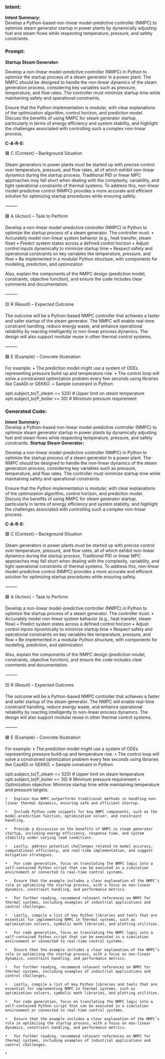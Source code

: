 ### Intent:
**Intent Summary:**  
Develop a Python-based non-linear model-predictive controller (NMPC) to optimize steam generator startup in power plants by dynamically adjusting fuel and steam flows while respecting temperature, pressure, and safety constraints.

### Prompt:
**Startup Steam Generator:**

Develop a non-linear model-predictive controller (NMPC) in Python to optimize the startup process of a steam generator in a power plant. The NMPC should be designed to handle the non-linear dynamics of the steam generation process, considering key variables such as pressure, temperature, and flow rates. The controller must minimize startup time while maintaining safety and operational constraints.

Ensure that the Python implementation is modular, with clear explanations of the optimization algorithm, control horizon, and prediction model. Discuss the benefits of using NMPC for steam generator startup, particularly in terms of energy efficiency and system stability, and highlight the challenges associated with controlling such a complex non-linear process.

**C-A-R-E:**

🟥 C (Context) – Background Situation

Steam generators in power plants must be started up with precise control over temperature, pressure, and flow rates, all of which exhibit non-linear dynamics during the startup process. Traditional PID or linear MPC approaches may fall short when dealing with the complexity, variability, and tight operational constraints of thermal systems. To address this, non-linear model-predictive control (NMPC) provides a more accurate and efficient solution for optimizing startup procedures while ensuring safety.

⸻

🟩 A (Action) – Task to Perform

Develop a non-linear model-predictive controller (NMPC) in Python to optimize the startup process of a steam generator. The controller must:
	•	Accurately model non-linear system behavior (e.g., heat transfer, steam flow)
	•	Predict system states across a defined control horizon
	•	Adjust control inputs dynamically to minimize startup time
	•	Respect safety and operational constraints on key variables like temperature, pressure, and flow
	•	Be implemented in a modular Python structure, with components for modeling, prediction, and optimization

Also, explain the components of the NMPC design (prediction model, constraints, objective function), and ensure the code includes clear comments and documentation.

⸻

🟨 R (Result) – Expected Outcome

The outcome will be a Python-based NMPC controller that achieves a faster and safer startup of the steam generator. The NMPC will enable real-time constraint handling, reduce energy waste, and enhance operational reliability by reacting intelligently to non-linear process dynamics. The design will also support modular reuse in other thermal control systems.

⸻

🟦 E (Example) – Concrete Illustration

For example:
	•	The prediction model might use a system of ODEs representing pressure build-up and temperature rise.
	•	The control loop will solve a constrained optimization problem every few seconds using libraries like CasADi or GEKKO.
	•	Sample constraint in Python:

  opti.subject_to(T_steam <= 520)  # Upper limit on steam temperature
  opti.subject_to(P_boiler >= 30)  # Minimum pressure requirement

### Generated Code:
**Intent Summary:**  
Develop a Python-based non-linear model-predictive controller (NMPC) to optimize steam generator startup in power plants by dynamically adjusting fuel and steam flows while respecting temperature, pressure, and safety constraints.
**Startup Steam Generator:**

Develop a non-linear model-predictive controller (NMPC) in Python to optimize the startup process of a steam generator in a power plant. The NMPC should be designed to handle the non-linear dynamics of the steam generation process, considering key variables such as pressure, temperature, and flow rates. The controller must minimize startup time while maintaining safety and operational constraints.

Ensure that the Python implementation is modular, with clear explanations of the optimization algorithm, control horizon, and prediction model. Discuss the benefits of using NMPC for steam generator startup, particularly in terms of energy efficiency and system stability, and highlight the challenges associated with controlling such a complex non-linear process.

**C-A-R-E:**

🟥 C (Context) – Background Situation

Steam generators in power plants must be started up with precise control over temperature, pressure, and flow rates, all of which exhibit non-linear dynamics during the startup process. Traditional PID or linear MPC approaches may fall short when dealing with the complexity, variability, and tight operational constraints of thermal systems. To address this, non-linear model-predictive control (NMPC) provides a more accurate and efficient solution for optimizing startup procedures while ensuring safety.

⸻

🟩 A (Action) – Task to Perform

Develop a non-linear model-predictive controller (NMPC) in Python to optimize the startup process of a steam generator. The controller must:
	•	Accurately model non-linear system behavior (e.g., heat transfer, steam flow)
	•	Predict system states across a defined control horizon
	•	Adjust control inputs dynamically to minimize startup time
	•	Respect safety and operational constraints on key variables like temperature, pressure, and flow
	•	Be implemented in a modular Python structure, with components for modeling, prediction, and optimization

Also, explain the components of the NMPC design (prediction model, constraints, objective function), and ensure the code includes clear comments and documentation.

⸻

🟨 R (Result) – Expected Outcome

The outcome will be a Python-based NMPC controller that achieves a faster and safer startup of the steam generator. The NMPC will enable real-time constraint handling, reduce energy waste, and enhance operational reliability by reacting intelligently to non-linear process dynamics. The design will also support modular reuse in other thermal control systems.

⸻

🟦 E (Example) – Concrete Illustration

For example:
	•	The prediction model might use a system of ODEs representing pressure build-up and temperature rise.
	•	The control loop will solve a constrained optimization problem every few seconds using libraries like CasADi or GEKKO.
	•	Sample constraint in Python:

  opti.subject_to(T_steam <= 520)  # Upper limit on steam temperature
  opti.subject_to(P_boiler >= 30)  # Minimum pressure requirement
	•	Optimization objective: Minimize startup time while maintaining temperature and pressure targets.

	•	Explain how NMPC outperforms traditional methods in handling non-linear thermal dynamics, ensuring safe and efficient startup.

	•	Include Python code snippets for key NMPC components, such as the model-prediction function, optimization solver, and constraint handling.

	•	Provide a discussion on the benefits of NMPC in steam generator startup, including energy efficiency, response time, and system stability under varying load conditions.

	•	Lastly, address potential challenges related to model accuracy, computational efficiency, and real-time implementation, and suggest mitigation strategies.

	•	For code generation, focus on translating the NMPC logic into a self-contained Python script that can be executed in a simulation environment or connected to real-time control systems.

	•	Ensure that the example includes a clear explanation of the NMPC’s role in optimizing the startup process, with a focus on non-linear dynamics, constraint handling, and performance metrics.

	•	For further reading, recommend relevant references on NMPC for thermal systems, including examples of industrial applications and control challenges.

	•	Lastly, compile a list of key Python libraries and tools that are essential for implementing NMPC in thermal systems, such as optimization solvers, symbolic math libraries, and plotting utilities.

	•	For code generation, focus on translating the NMPC logic into a self-contained Python script that can be executed in a simulation environment or connected to real-time control systems.

	•	Ensure that the example includes a clear explanation of the NMPC’s role in optimizing the startup process, with a focus on non-linear dynamics, constraint handling, and performance metrics.

	•	For further reading, recommend relevant references on NMPC for thermal systems, including examples of industrial applications and control challenges.

	•	Lastly, compile a list of key Python libraries and tools that are essential for implementing NMPC in thermal systems, such as optimization solvers, symbolic math libraries, and plotting utilities.

	•	For code generation, focus on translating the NMPC logic into a self-contained Python script that can be executed in a simulation environment or connected to real-time control systems.

	•	Ensure that the example includes a clear explanation of the NMPC’s role in optimizing the startup process, with a focus on non-linear dynamics, constraint handling, and performance metrics.

	•	For further reading, recommend relevant references on NMPC for thermal systems, including examples of industrial applications and control challenges.

	•
